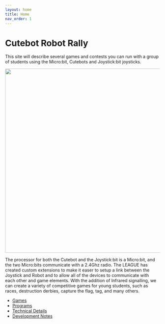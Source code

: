 ```yaml
---
layout: home
title: Home
nav_order: 1
---
```


# Cutebot Robot Rally

This site will describe several games and contests you can run with a group of
students using the Micro:bit, Cutebots and Joystick:bit joysticks. 

<img src="https://images.jointheleague.org/robots/CuteBot.png" style="width: 600px">

The processor for both the Cutebot and the Joystick:bit is a Micro:bit, and the two Micro:bits communicate with a 2.4Ghz radio. The LEAGUE has created custom extensions to make it easer to setup a link between the Joystick and Robot and to allow all of the devices to communicate with each other and game elements. With the addition of Infrared signalling, we can create a variety of competitive games for young students, such as races, destruction derbies, capture the flag, tag, and many others. 


* [Games](games)
* [Programs](programs)
* [Technical Details](tech)
* [Development Notes](notes)





